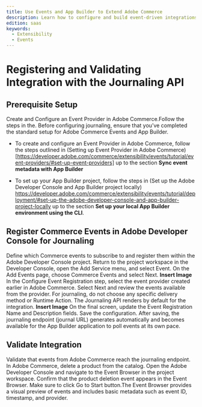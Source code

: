 ```yaml
---
title: Use Events and App Builder to Extend Adobe Commerce
description: Learn how to configure and build event-driven integrations between Adobe Commerce and Adobe App Builder using Journaling API.
edition: saas
keywords:
  - Extensibility
  - Events
---
```


# Registering and Validating Integration with the Journaling API

## Prerequisite Setup

Create and Configure an Event Provider in Adobe Commerce.Follow the steps in the.
Before configuring journaling, ensure that you’ve completed the standard setup for Adobe Commerce Events and App Builder.

- To create and configure an Event Provider in Adobe Commerce, follow the steps outlined in (Setting up Event Provider in Adobe Commerce) [https://developer.adobe.com/commerce/extensibility/events/tutorial/event-providers/#set-up-event-providers] up to the section
**Sync event metadata with App Builder**

- To set up your App Builder project, follow the steps in (Set up the Adobe Developer Console and App Builder project locally) https://developer.adobe.com/commerce/extensibility/events/tutorial/deployment/#set-up-the-adobe-developer-console-and-app-builder-project-locally up to the section **Set up your local App Builder environment using the CLI**.

## Register Commerce Events in Adobe Developer Console for Journaling

Define which Commerce events to subscribe to and register them within the Adobe Developer Console project. Return to the project workspace in the Developer Console, open the Add Service menu, and select Event. On the Add Events page, choose Commerce Events and select Next.
**Insert Image**
In the Configure Event Registration step, select the event provider created earlier in Adobe Commerce. Select Next and review the events available from the provider. For journaling, do not choose any specific delivery method or Runtime Action. The Journaling API renders by default for the integration.
**Insert Image**
On the final screen, update the Event Registration Name and Description fields. Save the configuration. After saving, the journaling endpoint (journal URL) generates automatically and becomes available for the App Builder application to poll events at its own pace.

## Validate Integration

Validate that events from Adobe Commerce reach the journaling endpoint.
In Adobe Commerce, delete a product from the catalog.
Open the Adobe Developer Console and navigate to the Event Browser in the project workspace.
Confirm that the product deletion event appears in the Event Browser. Make sure to click Go to Start button.The Event Browser provides a visual preview of events and includes basic metadata such as event ID, timestamp, and provider.
